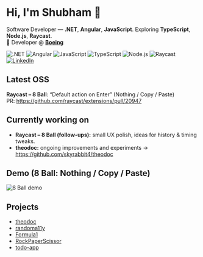 # Hi, I'm Shubham 👋

Software Developer — **.NET**, **Angular**, **JavaScript**. Exploring **TypeScript**, **Node.js**, **Raycast**.  
💼 Developer @ **[Boeing](https://www.boeing.com/)**

<p>
  <img alt=".NET" src="https://img.shields.io/badge/.NET-512BD4?logo=dotnet&logoColor=white">
  <img alt="Angular" src="https://img.shields.io/badge/Angular-DD0031?logo=angular&logoColor=white">
  <img alt="JavaScript" src="https://img.shields.io/badge/JavaScript-F7DF1E?logo=javascript&logoColor=black">
  <img alt="TypeScript" src="https://img.shields.io/badge/TypeScript-3178C6?logo=typescript&logoColor=white">
  <img alt="Node.js" src="https://img.shields.io/badge/Node.js-339933?logo=nodedotjs&logoColor=white">
  <img alt="Raycast" src="https://img.shields.io/badge/Raycast-FF6363?logo=raycast&logoColor=white">
  <a href="https://www.linkedin.com/in/shubham-kaushik-0040a599/">
    <img alt="LinkedIn" src="https://img.shields.io/badge/LinkedIn-0A66C2?logo=linkedin&logoColor=white">
  </a>
</p>

## Latest OSS
**Raycast – 8 Ball**: “Default action on Enter” (Nothing / Copy / Paste)  
PR: https://github.com/raycast/extensions/pull/20947

## Currently working on
- **Raycast – 8 Ball (follow-ups):** small UX polish, ideas for history & timing tweaks.
- **theodoc:** ongoing improvements and experiments → https://github.com/skyrabbit4/theodoc

## Demo (8 Ball: Nothing / Copy / Paste)
![8 Ball demo](assets/8ball-demo.gif)

## Projects
- [theodoc](https://github.com/skyrabbit4/theodoc)
- [randoma11y](https://github.com/skyrabbit4/randoma11y)
- [Formula1](https://github.com/skyrabbit4/Formula1)
- [RockPaperScissor](https://github.com/skyrabbit4/RockPaperScissor)
- [todo-app](https://github.com/skyrabbit4/todo-app)
